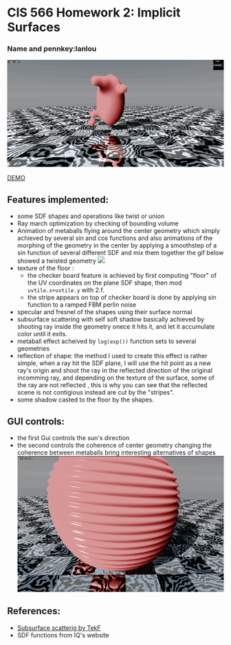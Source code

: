 # CIS 566 Homework 2: Implicit Surfaces

### Name and pennkey:lanlou

![](mata3.gif)

[DEMO](https://lanlou123.github.io/hw02-raymarching-sdfs/)

## Features implemented:
- some SDF shapes and operations like twist or union
- Ray march optimization by checking of bounding volume
- Animation of metaballs flying around the center geometry which simply achieved by several sin and cos functions
  and also animations of the morphing of the geometry in the center by applying a smoothstep of a sin function of several different SDF and mix them together
  the gif below showed a twisted geometry
  ![](mata2.gif)
- texture of the floor :
  - the checker board feature is achieved by first computing "floor" of the UV coordinates on the plane SDF shape, then mod ```uvtile.x+uvtile.y``` with 2.f.
  - the stripe appears on top of checker board is done by applying sin function to a ramped FBM perlin noise
- specular and fresnel of the shapes using their surface normal
- subsurface scattering with self soft shadow basically achieved by shooting ray inside the geometry onece it hits it, and let it accumulate color until it exits.
- metaball effect acheived by ```log(exp())``` function sets to several geometries
- reflection of shape: the method I used to create this effect is rather simple, when a ray hit the SDF plane, I will use the hit point as a new ray's origin and shoot the ray in the 
reflected direction of the original incomming ray, and depending on the texture of the surface, some of the ray are not reflected , this is why you can see 
that the reflected scene is not contigious instead are cut by the "stripes".
- some shadow casted to the floor by the shapes.

## GUI controls:

- the first Gui controls the sun's direction
- the second controls the coherence of center geometry
changing the coherence between metaballs bring interesting alternatives of shapes
![](cc.gif)

## References:
- [Subsurface scatterig by TekF](https://www.shadertoy.com/view/4dsGRl)
- SDF functions from IQ's website
